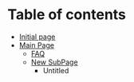 # Table of contents

* [Initial page](README.md)
* [Main Page](untitled/README.md)
  * [FAQ](untitled/faq.md)
  * [New SubPage](untitled/new-subpage/README.md)
    * Untitled

